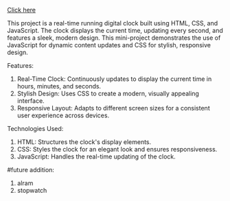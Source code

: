 <a href="https://persuasivepost.github.io/digital-clock/">Click here </a>

This project is a real-time running digital clock built using HTML, CSS, and JavaScript. 
The clock displays the current time, updating every second, and features a sleek, modern design. 
This mini-project demonstrates the use of JavaScript for dynamic content updates and CSS for stylish, responsive design.

Features:
1. Real-Time Clock: Continuously updates to display the current time in hours, minutes, and seconds.
2. Stylish Design: Uses CSS to create a modern, visually appealing interface.
3. Responsive Layout: Adapts to different screen sizes for a consistent user experience across devices.
   
Technologies Used:
1. HTML: Structures the clock's display elements.
2. CSS: Styles the clock for an elegant look and ensures responsiveness.
3. JavaScript: Handles the real-time updating of the clock.

#future addition:
1. alram
2. stopwatch

